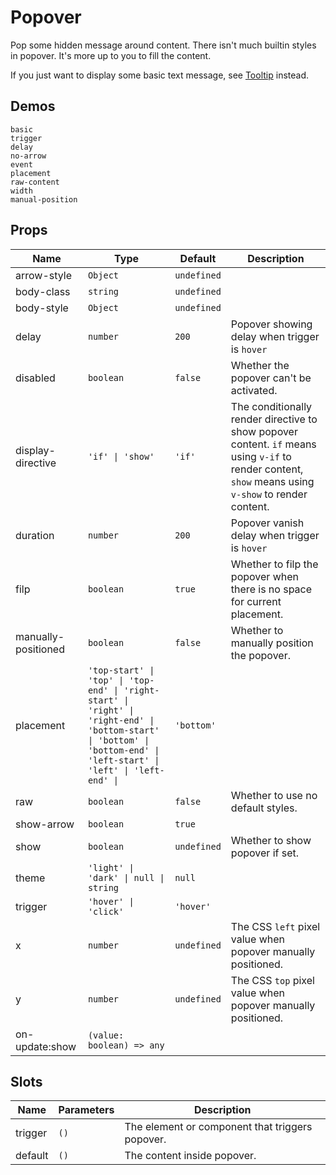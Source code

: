 # Popover

Pop some hidden message around content. There isn't much builtin styles in popover. It's more up to you to fill the content.

If you just want to display some basic text message, see [Tooltip](n-tooltip) instead.

## Demos

```demo
basic
trigger
delay
no-arrow
event
placement
raw-content
width
manual-position
```

## Props
|Name|Type|Default|Description|
|-|-|-|-|
|arrow-style|`Object`|`undefined`||
|body-class|`string`|`undefined`||
|body-style|`Object`|`undefined`||
|delay|`number`|`200`|Popover showing delay when trigger is `hover`|
|disabled|`boolean`|`false`|Whether the popover can't be activated.|
|display-directive|`'if' \| 'show'`|`'if'`|The conditionally render directive to show popover content. `if` means using `v-if` to render content, `show` means using `v-show` to render content.|
|duration|`number`|`200`|Popover vanish delay when trigger is `hover`|
|filp|`boolean`|`true`|Whether to filp the popover when there is no space for current placement.|
|manually-positioned|`boolean`|`false`|Whether to manually position the popover.|
|placement|`'top-start' \| 'top' \| 'top-end' \| 'right-start' \| 'right' \| 'right-end' \| 'bottom-start' \| 'bottom' \| 'bottom-end' \| 'left-start' \| 'left' \| 'left-end' \| `|`'bottom'`||
|raw|`boolean`|`false`|Whether to use no default styles.|
|show-arrow|`boolean`|`true`||
|show|`boolean`|`undefined`|Whether to show popover if set.|
|theme|`'light' \| 'dark' \| null \| string`|`null`||
|trigger|`'hover' \| 'click'`|`'hover'`||
|x|`number`|`undefined`|The CSS `left` pixel value when popover manually positioned.|
|y|`number`|`undefined`|The CSS `top` pixel value when popover manually positioned.|
|on-update:show|`(value: boolean) => any`|||

## Slots
|Name|Parameters|Description|
|-|-|-|
|trigger|`()`|The element or component that triggers popover.|
|default|`()`|The content inside popover.|
